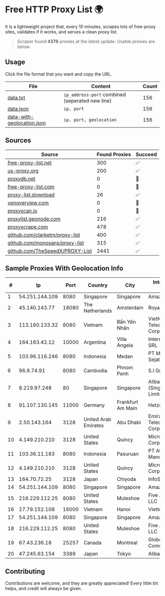 
# Free HTTP Proxy List 🌍

It is a lightweight project that, every 10 minutes, scrapes lots of free-proxy sites, validates if it works, and serves a clean proxy list.


> Scraper found **4376** proxies at the latest update. Usable proxies are below.

## Usage

Click the file format that you want and copy the URL.


|File|Content|Count|
|----|-------|-----|
|[data.txt](https://raw.githubusercontent.com/themiralay/Proxy-List-World/master/data.txt)|`ip_address:port` combined (seperated new line)|156|
|[data.json](https://raw.githubusercontent.com/themiralay/Proxy-List-World/master/data.json)|`ip, port`|156|
|[data-with-geolocation.json](https://raw.githubusercontent.com/themiralay/Proxy-List-World/master/data-with-geolocation.json)|`ip, port, geolocation`|156|

## Sources

|Source|Found Proxies|Succeed|
|------|-------------|-------|
|[free-proxy-list.net](https://free-proxy-list.net)|300|✅|
|[us-proxy.org](https://www.us-proxy.org)|200|✅|
|[proxydb.net](http://proxydb.net)|0|🚫|
|[free-proxy-list.com](https://free-proxy-list.com/?page=&port=&type%5B%5D=http&type%5B%5D=https&up_time=0&search=Search)|0|🚫|
|[proxy-list.download](https://www.proxy-list.download/HTTP)|26|✅|
|[vpnoverview.com](https://vpnoverview.com/privacy/anonymous-browsing/free-proxy-servers)|0|🚫|
|[proxyscan.io](https://www.proxyscan.io)|0|🚫|
|[proxylist.geonode.com](https://proxylist.geonode.com/api/proxy-list?limit=300&page=1&sort_by=lastChecked&sort_type=desc&protocols=http,https)|216|✅|
|[proxyscrape.com](https://api.proxyscrape.com/v2/?request=displayproxies&protocol=http&timeout=10000&country=all&ssl=all&anonymity=all)|478|✅|
|[github.com/clarketm/proxy-list](https://raw.githubusercontent.com/clarketm/proxy-list/master/proxy-list-raw.txt)|400|✅|
|[github.com/monosans/proxy-list](https://raw.githubusercontent.com/monosans/proxy-list/main/proxies/http.txt)|315|✅|
|[github.com/TheSpeedX/PROXY-List](https://raw.githubusercontent.com/TheSpeedX/PROXY-List/master/http.txt)|2441|✅|


## Sample Proxies With Geolocation Info

|#|Ip|Port|Country|City|Internet Service Provider|
|-|--|----|-------|----|-------------------------|
|1|54.251.144.109|8080|Singapore|Singapore|Amazon.com, Inc.|
|2|45.140.143.77|18080|The Netherlands|Amsterdam|RoyaleHosting BV|
|3|113.160.133.32|8080|Vietnam|Bẩn Yên Nhân|VietNam Post and Telecom Corporation|
|4|164.163.42.12|10000|Argentina|Villa Ángela|Interret Villa Angela SRL|
|5|103.96.116.246|8090|Indonesia|Medan|PT Media Alvina Sejati|
|6|96.9.74.91|8080|Cambodia|Phnom Penh|S.I Group|
|7|8.219.97.248|80|Singapore|Singapore|Alibaba Cloud (Singapore) Private Limited|
|8|91.107.130.145|11000|Germany|Frankfurt Am Main|Hetzner Online AG|
|9|2.50.143.164|3128|United Arab Emirates|Abu Dhabi|Emirates Telecommunications Corporation|
|10|4.149.210.210|3128|United States|Quincy|Microsoft Corporation|
|11|103.36.11.183|8080|Indonesia|Pasuruan|PT Awinet Global Mandiri|
|12|4.149.210.210|3128|United States|Quincy|Microsoft Corporation|
|13|164.70.72.25|3128|Japan|Chiyoda|InfoSphere|
|14|54.251.144.109|8080|Singapore|Singapore|Amazon.com, Inc.|
|15|216.229.112.25|8080|United States|Muleshoe|Five Area Systems, LLC|
|16|27.79.152.108|16000|Vietnam|Hanoi|Viettel Corporation|
|17|54.251.144.109|8080|Singapore|Singapore|Amazon.com, Inc.|
|18|216.229.112.25|8080|United States|Muleshoe|Five Area Systems, LLC|
|19|67.43.236.18|25257|Canada|Montreal|GloboTech Communications|
|20|47.245.63.154|3389|Japan|Tokyo|Alibaba Cloud LLC|



## Contributing

Contributions are welcome, and they are greatly appreciated! Every
little bit helps, and credit will always be given.

